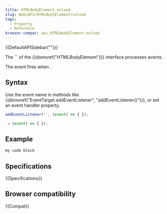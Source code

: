 ```yaml
---
title: HTMLBodyElement.onload
slug: Web/API/HTMLBodyElement/onload
tags:
  - Property
  - Reference
browser-compat: api.HTMLBodyElement.onload
---
```

{{DefaultAPISidebar("")}}

The **``** of the {{domxref("HTMLBodyElement")}} interface processes  events.

The  event fires when .

## Syntax

Use the event name in methods like {{domxref("EventTarget.addEventListener", "addEventListener()")}}, or set an event handler property.

```js
addEventListener('', (event) => { });

 = (event) => { });
```

## Example

```js
my code block
```

## Specifications

{{Specifications}}

## Browser compatibility

{{Compat}}

